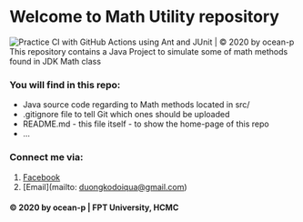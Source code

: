 # Welcome to Math Utility repository
![Practice CI with GitHub Actions using Ant and JUnit | © 2020 by ocean-p](https://github.com/ocean-p/math-util/workflows/Practice%20CI%20with%20GitHub%20Actions%20using%20Ant%20and%20JUnit%20%7C%20%C2%A9%202020%20by%20ocean-p/badge.svg)
This repository contains a Java Project to simulate some of math methods found in JDK Math class

### You will find in this repo:
* Java source code regarding to Math methods located in src/
* .gitignore file to tell Git which ones should be uploaded
* README.md - this file itself - to show the home-page of this repo
* ...

### Connect me via:
1. [Facebook](https://www.facebook.com/duongkodoiqua/)
2. [Email](mailto: duongkodoiqua@gmail.com)

#### © 2020 by ocean-p | FPT University, HCMC
